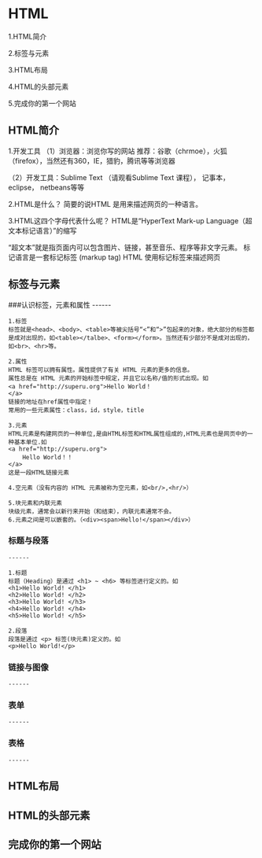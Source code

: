 # HTML

1.HTML简介

2.标签与元素

3.HTML布局

4.HTML的头部元素

5.完成你的第一个网站


## HTML简介
1.开发工具
（1）浏览器：浏览你写的网站
          推荐：谷歌（chrmoe），火狐（firefox），当然还有360，IE，猎豹，腾讯等等浏览器

 （2）开发工具：Sublime Text （请观看Sublime Text 课程），                 记事本，eclipse， netbeans等等

2.HTML是什么？
简要的说HTML 是用来描述网页的一种语言。

3.HTML这四个字母代表什么呢？
HTML是“HyperText Mark-up Language（超文本标记语言）”的缩写

“超文本”就是指页面内可以包含图片、链接，甚至音乐、程序等非文字元素。
标记语言是一套标记标签 (markup tag)
HTML 使用标记标签来描述网页

## 标签与元素

###认识标签，元素和属性
    ------
    
    1.标签
    标签就是<head>、<body>、<table>等被尖括号“<”和“>”包起来的对象，绝大部分的标签都是成对出现的，如<table></talbe>、<form></form>。当然还有少部分不是成对出现的，如<br>、<hr>等。
    
    2.属性
    HTML 标签可以拥有属性。属性提供了有关 HTML 元素的更多的信息。
    属性总是在 HTML 元素的开始标签中规定，并且它以名称/值的形式出现。如
    <a href="http://superu.org">Hello World！
    </a>
    链接的地址在href属性中指定！
    常用的一些元素属性：class，id，style，title

    3.元素
    HTML元素是构建网页的一种单位,是由HTML标签和HTML属性组成的,HTML元素也是网页中的一种基本单位.如
    <a href="http://superu.org">
        Hello World！！
    </a>
    这是一段HTML链接元素
    
    4.空元素（没有内容的 HTML 元素被称为空元素，如<br/>,<hr/>）
    
    5.块元素和内联元素
    块级元素，通常会以新行来开始（和结束），内联元素通常不会。
    6.元素之间是可以嵌套的。（<div><span>Hello!</span></div>）

### 标题与段落
    ------
    
    1.标题
    标题（Heading）是通过 <h1> ~ <h6> 等标签进行定义的。如
    <h1>Hello World! </h1>
    <h2>Hello World! </h2>
    <h3>Hello World! </h3>
    <h4>Hello World! </h4>
    <h5>Hello World! </h5>
    
    2.段落
    段落是通过 <p> 标签(块元素)定义的。如
    <p>Hello World!</p>
    
### 链接与图像
    ------
    
### 表单
    ------
    
### 表格
    ------

## HTML布局

## HTML的头部元素

## 完成你的第一个网站
